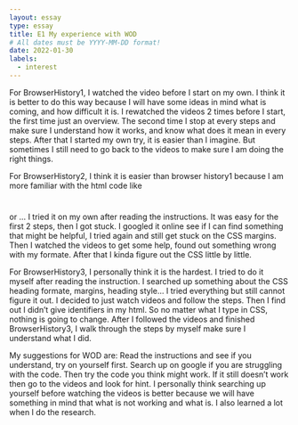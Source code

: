 ```yaml
---
layout: essay
type: essay
title: E1 My experience with WOD
# All dates must be YYYY-MM-DD format!
date: 2022-01-30
labels:
  - interest
---
```


For BrowserHistory1, I watched the video before I start on my own. I think it is better to do this way because I will have some ideas in mind what is coming, and how difficult it is. I rewatched the videos 2 times before I start, the first time just an overview. The second time I stop at every steps and make sure I understand how it works, and know what does it mean in every steps. After that I started my own try, it is easier than I imagine. But sometimes I still need to go back to the videos to make sure I am doing the right things.

For BrowserHistory2, I think it is easier than browser history1 because I am more familiar with the html code like <h1></h1> or <body></body>… I tried it on my own after reading the instructions. It was easy for the first 2 steps, then I got stuck. I googled it online see if I can find something that might be helpful, I tried again and still get stuck on the CSS margins. Then I watched the videos to get some help, found out something wrong with my formate. After that I kinda figure out the CSS little by little. 

For BrowserHistory3, I personally think it is the hardest. I tried to do it myself after reading the instruction. I searched up something about the CSS heading formate, margins, heading style… I tried everything but still cannot figure it out. I decided to just watch videos and follow the steps. Then I find out I didn’t give identifiers in my html. So no matter what I type in CSS, nothing is going to change. After I followed the videos and finished BrowserHistory3, I walk through the steps by myself make sure I understand what I did.

My suggestions for WOD are: Read the instructions and see if you understand, try on yourself first. Search up on google if you are struggling with the code. Then try the code you think might work. If it still doesn’t work then go to the videos and look for hint. I personally think searching up yourself before watching the videos is better because we will have something in mind that what is not working and what is. I also learned a lot when I do the research.
